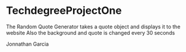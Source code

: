 # TechdegreeProjectOne

The Random Quote Generator takes a quote object and displays it to the website
Also the background and quote is changed every 30 seconds 

Jonnathan Garcia 